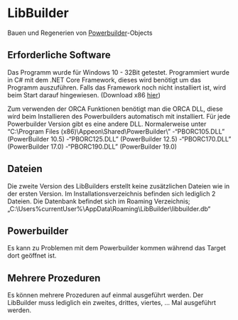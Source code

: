# LibBuilder
Bauen und Regenerien von [Powerbuilder](https://www.appeon.com/products/powerbuilder)-Objects

## Erforderliche Software
Das Programm wurde für Windows 10 - 32Bit getestet. Programmiert wurde in C# mit dem  .NET Core Framework, dieses wird benötigt um das Programm auszuführen. Falls das Framework noch nicht installiert ist, wird beim Start darauf hingewiesen. 
(Download x86 [hier](https://dotnet.microsoft.com/download/dotnet-core/current/runtime))

Zum verwenden der ORCA Funktionen benötigt man die ORCA DLL, diese wird beim Installieren des Powerbuilders automatisch mit installiert. Für jede Powerbuilder Version gibt es eine andere DLL.
Normalerweise unter “C:\Program Files (x86)\Appeon\Shared\PowerBuilder\”
-“PBORC105.DLL” (PowerBuilder 10.5)
-“PBORC125.DLL” (PowerBuilder 12.5)
-“PBORC170.DLL” (PowerBuilder 17.0)
-“PBORC190.DLL” (PowerBuilder 19.0)

## Dateien
Die zweite Version des LibBuilders erstellt keine zusätzlichen Dateien wie in der ersten Version. Im Installationsverzeichnis befinden sich lediglich 2 Dateien.
Die Datenbank befindet sich im Roaming Verzeichnis; „C:\Users\%currentUser%\AppData\Roaming\LibBuilder\libbuilder.db“

## Powerbuilder
Es kann zu Problemen mit dem Powerbuilder kommen während das Target dort geöffnet ist. 

## Mehrere Prozeduren
Es können mehrere Prozeduren auf einmal ausgeführt werden. Der LibBuilder muss lediglich ein zweites, drittes, viertes, … Mal ausgeführt werden. 
